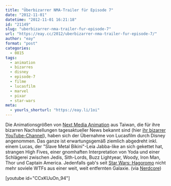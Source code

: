 ```yaml
---
title: "Überbizarrer NMA-Trailer für Episode 7"
date: "2012-11-01"
datetime: "2012-11-01 16:21:18"
id: "21149"
slug: "uberbizarrer-nma-trailer-fur-episode-7"
url: "https://eay.cc/2012/uberbizarrer-nma-trailer-fur-episode-7/"
author: "eay"
format: "post"
categories:
  - 0815
tags:
  - animation
  - bizarres
  - disney
  - episode-7
  - filme
  - lucasfilm
  - marvel
  - pixar
  - star-wars
meta:
  - yourls_shorturl: "https://eay.li/1oi"
---
```


Die Animationsgrößen von [Next Media Animation](http://en.wikipedia.org/wiki/Next_Media_Animation) aus Taiwan, die für ihre bizarren Nachstellungen tagesaktueller News bekannt sind (hier [ihr bizarrer YouTube-Channel](https://www.youtube.com/user/NMAWorldEdition)), haben sich der Übernahme von Lucasfilm durch Disney angenommen. Das ganze ist erwartungsgemäß ziemlich abgedreht inkl. einem Lucas, der "Slave Metal Bikini"-Leia Jabba-like an sich gekettet hat, strangen High Fives, einer gnomhaften Interpretation von Yoda und einer Schlägerei zwischen Jedis, Sith-Lords, Buzz Lightyear, Woody, Iron Man, Thor und Captain America. Jedenfalls gab's seit [Star Wars: Hagoromo](//eay.cc/2011/star-wars-hagoromo/) nicht mehr soviele WTFs aus einer weit, weit entfernten Galaxie. (via [Nerdcore](http://www.crackajack.de/2012/11/01/star-wars-episode-7-trailer-by-nma/))

\[youtube id="CCxKUuOn\_94"\]

